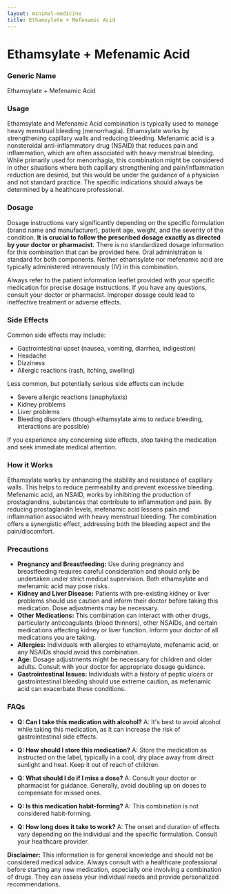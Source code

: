 ```yaml
---
layout: minimal-medicine
title: Ethamsylate + Mefenamic Acid
---
```


# Ethamsylate + Mefenamic Acid
### Generic Name
Ethamsylate + Mefenamic Acid


### Usage

Ethamsylate and Mefenamic Acid combination is typically used to manage heavy menstrual bleeding (menorrhagia).  Ethamsylate works by strengthening capillary walls and reducing bleeding. Mefenamic acid is a nonsteroidal anti-inflammatory drug (NSAID) that reduces pain and inflammation, which are often associated with heavy menstrual bleeding.  While primarily used for menorrhagia, this combination might be considered in other situations where both capillary strengthening and pain/inflammation reduction are desired, but this would be under the guidance of a physician and not standard practice. The specific indications should always be determined by a healthcare professional.


### Dosage

Dosage instructions vary significantly depending on the specific formulation (brand name and manufacturer), patient age, weight, and the severity of the condition.  **It is crucial to follow the prescribed dosage exactly as directed by your doctor or pharmacist.** There is no standardized dosage information for this combination that can be provided here.  Oral administration is standard for both components.  Neither ethamsylate nor mefenamic acid are typically administered intravenously (IV) in this combination.


Always refer to the patient information leaflet provided with your specific medication for precise dosage instructions.  If you have any questions, consult your doctor or pharmacist.  Improper dosage could lead to ineffective treatment or adverse effects.


### Side Effects

Common side effects may include:

*   Gastrointestinal upset (nausea, vomiting, diarrhea, indigestion)
*   Headache
*   Dizziness
*   Allergic reactions (rash, itching, swelling)


Less common, but potentially serious side effects can include:

*   Severe allergic reactions (anaphylaxis)
*   Kidney problems
*   Liver problems
*   Bleeding disorders (though ethamsylate aims to *reduce* bleeding, interactions are possible)


If you experience any concerning side effects, stop taking the medication and seek immediate medical attention.


### How it Works

Ethamsylate works by enhancing the stability and resistance of capillary walls. This helps to reduce permeability and prevent excessive bleeding.  Mefenamic acid, an NSAID, works by inhibiting the production of prostaglandins, substances that contribute to inflammation and pain.  By reducing prostaglandin levels, mefenamic acid lessens pain and inflammation associated with heavy menstrual bleeding.  The combination offers a synergistic effect, addressing both the bleeding aspect and the pain/discomfort.


### Precautions

*   **Pregnancy and Breastfeeding:**  Use during pregnancy and breastfeeding requires careful consideration and should only be undertaken under strict medical supervision. Both ethamsylate and mefenamic acid may pose risks.
*   **Kidney and Liver Disease:**  Patients with pre-existing kidney or liver problems should use caution and inform their doctor before taking this medication.  Dose adjustments may be necessary.
*   **Other Medications:**  This combination can interact with other drugs, particularly anticoagulants (blood thinners), other NSAIDs, and certain medications affecting kidney or liver function.  Inform your doctor of all medications you are taking.
*   **Allergies:**  Individuals with allergies to ethamsylate, mefenamic acid, or any NSAIDs should avoid this combination.
*   **Age:**  Dosage adjustments might be necessary for children and older adults.  Consult with your doctor for appropriate dosage guidance.
*   **Gastrointestinal Issues:**  Individuals with a history of peptic ulcers or gastrointestinal bleeding should use extreme caution, as mefenamic acid can exacerbate these conditions.


### FAQs

*   **Q: Can I take this medication with alcohol?**  A: It's best to avoid alcohol while taking this medication, as it can increase the risk of gastrointestinal side effects.

*   **Q: How should I store this medication?** A: Store the medication as instructed on the label, typically in a cool, dry place away from direct sunlight and heat. Keep it out of reach of children.

*   **Q: What should I do if I miss a dose?** A: Consult your doctor or pharmacist for guidance.  Generally, avoid doubling up on doses to compensate for missed ones.

*   **Q: Is this medication habit-forming?** A: This combination is not considered habit-forming.

*   **Q: How long does it take to work?** A: The onset and duration of effects vary depending on the individual and the specific formulation.  Consult your healthcare provider.

**Disclaimer:** This information is for general knowledge and should not be considered medical advice.  Always consult with a healthcare professional before starting any new medication, especially one involving a combination of drugs.  They can assess your individual needs and provide personalized recommendations.
